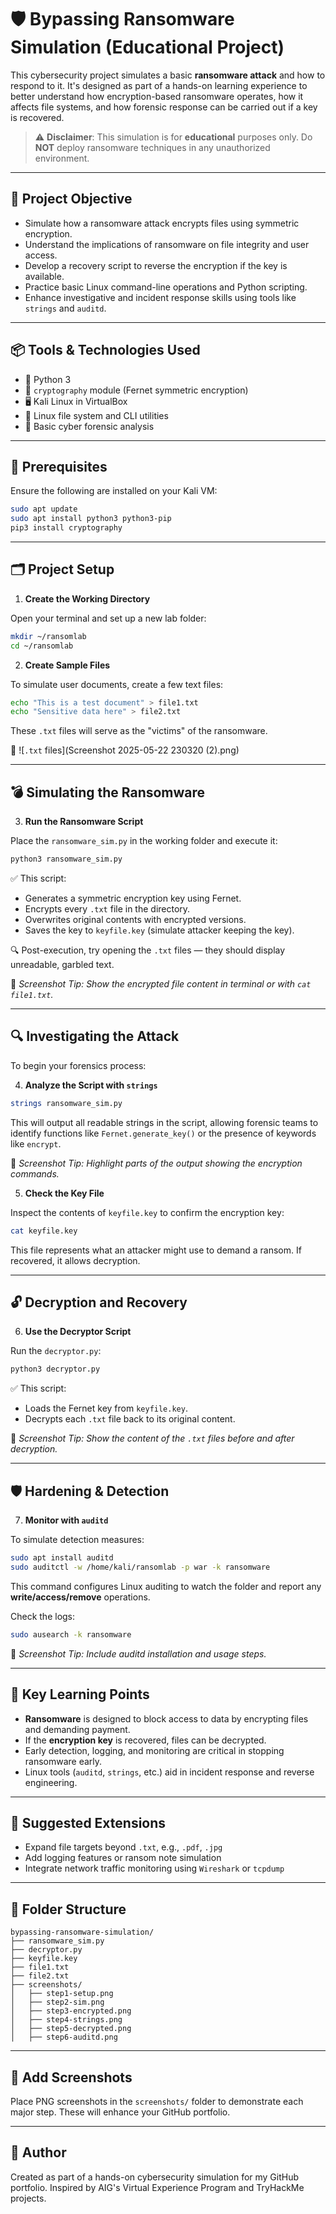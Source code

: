 # 🛡️ Bypassing Ransomware Simulation (Educational Project)

This cybersecurity project simulates a basic **ransomware attack** and how to respond to it. It's designed as part of a hands-on learning experience to better understand how encryption-based ransomware operates, how it affects file systems, and how forensic response can be carried out if a key is recovered.

> ⚠️ **Disclaimer**: This simulation is for **educational** purposes only. Do **NOT** deploy ransomware techniques in any unauthorized environment.

---

## 🎯 Project Objective

- Simulate how a ransomware attack encrypts files using symmetric encryption.
- Understand the implications of ransomware on file integrity and user access.
- Develop a recovery script to reverse the encryption if the key is available.
- Practice basic Linux command-line operations and Python scripting.
- Enhance investigative and incident response skills using tools like `strings` and `auditd`.

---

## 📦 Tools & Technologies Used

- 🐍 Python 3
- 🔐 `cryptography` module (Fernet symmetric encryption)
- 🖥 Kali Linux in VirtualBox
- 📁 Linux file system and CLI utilities
- 🧠 Basic cyber forensic analysis

---

## 🔧 Prerequisites

Ensure the following are installed on your Kali VM:

```bash
sudo apt update
sudo apt install python3 python3-pip
pip3 install cryptography
```

---

## 🗂 Project Setup

1. **Create the Working Directory**

Open your terminal and set up a new lab folder:

```bash
mkdir ~/ransomlab
cd ~/ransomlab
```

2. **Create Sample Files**

To simulate user documents, create a few text files:

```bash
echo "This is a test document" > file1.txt
echo "Sensitive data here" > file2.txt
```

These `.txt` files will serve as the "victims" of the ransomware.

📸 ![`.txt` files](Screenshot 2025-05-22 230320 (2).png)


---

## 💣 Simulating the Ransomware

3. **Run the Ransomware Script**

Place the `ransomware_sim.py` in the working folder and execute it:

```bash
python3 ransomware_sim.py
```

✅ This script:

- Generates a symmetric encryption key using Fernet.
- Encrypts every `.txt` file in the directory.
- Overwrites original contents with encrypted versions.
- Saves the key to `keyfile.key` (simulate attacker keeping the key).

🔍 Post-execution, try opening the `.txt` files — they should display unreadable, garbled text.

📸 _Screenshot Tip: Show the encrypted file content in terminal or with `cat file1.txt`._

---

## 🔍 Investigating the Attack

To begin your forensics process:

4. **Analyze the Script with `strings`**

```bash
strings ransomware_sim.py
```

This will output all readable strings in the script, allowing forensic teams to identify functions like `Fernet.generate_key()` or the presence of keywords like `encrypt`.

📸 _Screenshot Tip: Highlight parts of the output showing the encryption commands._

5. **Check the Key File**

Inspect the contents of `keyfile.key` to confirm the encryption key:

```bash
cat keyfile.key
```

This file represents what an attacker might use to demand a ransom. If recovered, it allows decryption.

---

## 🔓 Decryption and Recovery

6. **Use the Decryptor Script**

Run the `decryptor.py`:

```bash
python3 decryptor.py
```

✅ This script:

- Loads the Fernet key from `keyfile.key`.
- Decrypts each `.txt` file back to its original content.

📸 _Screenshot Tip: Show the content of the `.txt` files before and after decryption._

---

## 🛡️ Hardening & Detection

7. **Monitor with `auditd`**

To simulate detection measures:

```bash
sudo apt install auditd
sudo auditctl -w /home/kali/ransomlab -p war -k ransomware
```

This command configures Linux auditing to watch the folder and report any **write/access/remove** operations.

Check the logs:

```bash
sudo ausearch -k ransomware
```

📸 _Screenshot Tip: Include auditd installation and usage steps._

---

## 📘 Key Learning Points

- **Ransomware** is designed to block access to data by encrypting files and demanding payment.
- If the **encryption key** is recovered, files can be decrypted.
- Early detection, logging, and monitoring are critical in stopping ransomware early.
- Linux tools (`auditd`, `strings`, etc.) aid in incident response and reverse engineering.

---

## 🔄 Suggested Extensions

- Expand file targets beyond `.txt`, e.g., `.pdf`, `.jpg`
- Add logging features or ransom note simulation
- Integrate network traffic monitoring using `Wireshark` or `tcpdump`

---

## 📁 Folder Structure

```
bypassing-ransomware-simulation/
├── ransomware_sim.py
├── decryptor.py
├── keyfile.key
├── file1.txt
├── file2.txt
├── screenshots/
│   ├── step1-setup.png
│   ├── step2-sim.png
│   ├── step3-encrypted.png
│   ├── step4-strings.png
│   ├── step5-decrypted.png
│   ├── step6-auditd.png
```

---

## 📸 Add Screenshots

Place PNG screenshots in the `screenshots/` folder to demonstrate each major step. These will enhance your GitHub portfolio.

---

## 👤 Author

Created as part of a hands-on cybersecurity simulation for my GitHub portfolio. Inspired by AIG's Virtual Experience Program and TryHackMe projects.
